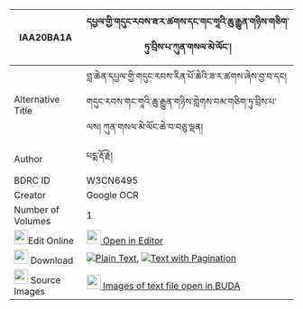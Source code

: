 |IAA20BA1A|དཔྱལ་གྱི་གདུང་རབས་ཟ་ར་ཚགས་དང་གང་གཱའི་ཆུ་རྒྱུན་གཉིས་གཅིག་ཏུ་བྲིས་པ་ཀུན་གསལ་མེ་ལོང་། 
| --- | --- 
|Alternative Title |བླ་ཆེན་དཔྱལ་གྱི་གདུང་རབས་རིན་པོ་ཆེའི་ཟ་ར་ཚགས་ཞེས་བྱ་བ་དང། གདུང་རབས་གང་གཱའི་ཆུ་རྒྱུན་གཉིས་གླེགས་བམ་གཅིག་ཏུ་བྲིས་པ་ལས། ཀུན་གསལ་མེ་ལོང་ཆེ་བ་བཅུ་ལྡན།
|Author| པདྨ་རྡོ་རྗེ།
|BDRC ID | W3CN6495
|Creator | Google OCR
|Number of Volumes| 1
|<img width="25" src="https://img.icons8.com/color/25/000000/edit-property.png">Edit Online| [<img width="25" src="https://avatars.githubusercontent.com/u/45091458?s=200&v=4"> Open in Editor](http://editor.openpecha.org/IAA20BA1A)
|<img width="25" src="https://img.icons8.com/fluent/48/000000/download-2.png"/>  Download | [![](https://img.icons8.com/color/20/000000/txt.png)Plain Text](https://github.com/Openpecha/IAA20BA1A/releases/download/v1/chal_gyi_dungrab_za_ra_tsak_da_plain_IAA20BA1A.zip), [![](https://img.icons8.com/color/20/000000/txt.png)Text with Pagination](https://github.com/Openpecha/IAA20BA1A/releases/download/v1/chal_gyi_dungrab_za_ra_tsak_da_pages_IAA20BA1A.zip)
|<img width="25" src="https://img.icons8.com/plasticine/100/000000/pictures-folder.png"/>  Source Images | [<img width="25" src="https://library.bdrc.io/icons/BUDA-small.svg"> Images of text file open in BUDA](https://library.bdrc.io/show/bdr:W3CN6495)